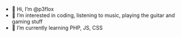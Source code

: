 - 👋 Hi, I’m @p3flox
- 👀 I’m interested in coding, listening to music, playing the guitar and gaming stuff
- 🌱 I’m currently learning PHP, JS, CSS
